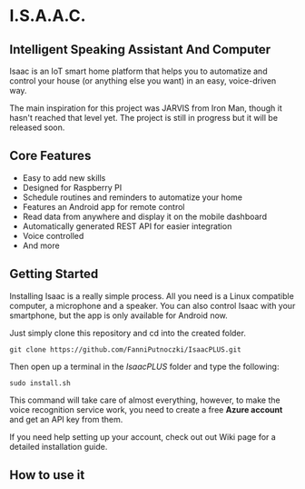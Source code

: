 # I.S.A.A.C.
## Intelligent Speaking Assistant And Computer
Isaac is an IoT smart home platform that helps you to automatize and control your house (or anything else you want) in an easy, voice-driven way. 

The main inspiration for this project was JARVIS from Iron Man, though it hasn't reached that level yet. The project is still in progress but it will be released soon.

## Core Features ##
* Easy to add new skills
* Designed for Raspberry PI
* Schedule routines and reminders to automatize your home
* Features an Android app for remote control
* Read data from anywhere and display it on the mobile dashboard
* Automatically generated REST API for easier integration
* Voice controlled
* And more

## Getting Started

Installing Isaac is a really simple process. All you need is a Linux compatible computer, a microphone and a speaker. You can also control Isaac with your smartphone, but the app is only available for Android now.

Just simply clone this repository and cd into the created folder.
  
`git clone https://github.com/FanniPutnoczki/IsaacPLUS.git`  

Then open up a terminal in the *IsaacPLUS* folder and type the following:  

`sudo install.sh`

This command will take care of almost everything, however, to make the voice recognition service work, you need to create a free **Azure account** and get an API key from them. 

If you need help setting up your account, check out out Wiki page for a detailed installation guide.

## How to use it
